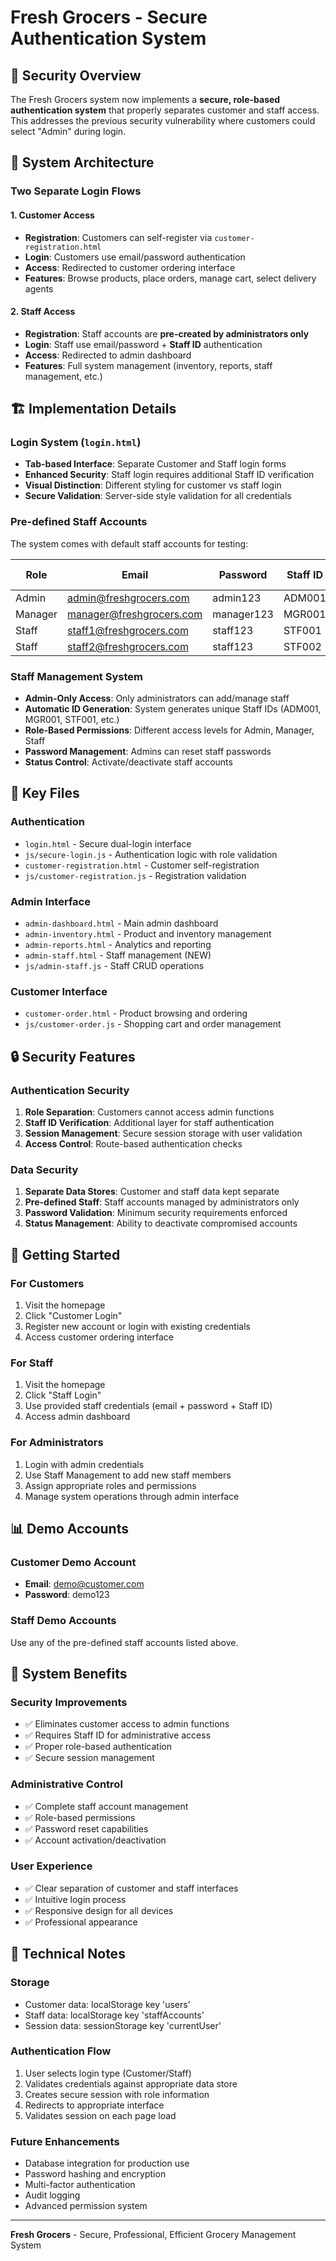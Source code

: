 # Fresh Grocers - Secure Authentication System

## 🔐 Security Overview

The Fresh Grocers system now implements a **secure, role-based authentication system** that properly separates customer and staff access. This addresses the previous security vulnerability where customers could select "Admin" during login.

## 🎯 System Architecture

### **Two Separate Login Flows**

#### 1. **Customer Access**
- **Registration**: Customers can self-register via `customer-registration.html`
- **Login**: Customers use email/password authentication
- **Access**: Redirected to customer ordering interface
- **Features**: Browse products, place orders, manage cart, select delivery agents

#### 2. **Staff Access** 
- **Registration**: Staff accounts are **pre-created by administrators only**
- **Login**: Staff use email/password + **Staff ID** authentication
- **Access**: Redirected to admin dashboard
- **Features**: Full system management (inventory, reports, staff management, etc.)

## 🏗️ Implementation Details

### **Login System (`login.html`)**
- **Tab-based Interface**: Separate Customer and Staff login forms
- **Enhanced Security**: Staff login requires additional Staff ID verification
- **Visual Distinction**: Different styling for customer vs staff login
- **Secure Validation**: Server-side style validation for all credentials

### **Pre-defined Staff Accounts**
The system comes with default staff accounts for testing:

| Role | Email | Password | Staff ID | Access Level |
|------|-------|----------|----------|-------------|
| Admin | admin@freshgrocers.com | admin123 | ADM001 | Full Access |
| Manager | manager@freshgrocers.com | manager123 | MGR001 | Management |
| Staff | staff1@freshgrocers.com | staff123 | STF001 | Basic |
| Staff | staff2@freshgrocers.com | staff123 | STF002 | Basic |

### **Staff Management System**
- **Admin-Only Access**: Only administrators can add/manage staff
- **Automatic ID Generation**: System generates unique Staff IDs (ADM001, MGR001, STF001, etc.)
- **Role-Based Permissions**: Different access levels for Admin, Manager, Staff
- **Password Management**: Admins can reset staff passwords
- **Status Control**: Activate/deactivate staff accounts

## 📁 Key Files

### **Authentication**
- `login.html` - Secure dual-login interface
- `js/secure-login.js` - Authentication logic with role validation
- `customer-registration.html` - Customer self-registration
- `js/customer-registration.js` - Registration validation

### **Admin Interface**
- `admin-dashboard.html` - Main admin dashboard
- `admin-inventory.html` - Product and inventory management
- `admin-reports.html` - Analytics and reporting
- `admin-staff.html` - Staff management (NEW)
- `js/admin-staff.js` - Staff CRUD operations

### **Customer Interface**
- `customer-order.html` - Product browsing and ordering
- `js/customer-order.js` - Shopping cart and order management

## 🔒 Security Features

### **Authentication Security**
1. **Role Separation**: Customers cannot access admin functions
2. **Staff ID Verification**: Additional layer for staff authentication
3. **Session Management**: Secure session storage with user validation
4. **Access Control**: Route-based authentication checks

### **Data Security**
1. **Separate Data Stores**: Customer and staff data kept separate
2. **Pre-defined Staff**: Staff accounts managed by administrators only
3. **Password Validation**: Minimum security requirements enforced
4. **Status Management**: Ability to deactivate compromised accounts

## 🚀 Getting Started

### **For Customers**
1. Visit the homepage
2. Click "Customer Login"
3. Register new account or login with existing credentials
4. Access customer ordering interface

### **For Staff**
1. Visit the homepage  
2. Click "Staff Login"
3. Use provided staff credentials (email + password + Staff ID)
4. Access admin dashboard

### **For Administrators**
1. Login with admin credentials
2. Use Staff Management to add new staff members
3. Assign appropriate roles and permissions
4. Manage system operations through admin interface

## 📊 Demo Accounts

### **Customer Demo Account**
- **Email**: demo@customer.com
- **Password**: demo123

### **Staff Demo Accounts**
Use any of the pre-defined staff accounts listed above.

## 🔧 System Benefits

### **Security Improvements**
- ✅ Eliminates customer access to admin functions
- ✅ Requires Staff ID for administrative access
- ✅ Proper role-based authentication
- ✅ Secure session management

### **Administrative Control**
- ✅ Complete staff account management
- ✅ Role-based permissions
- ✅ Password reset capabilities
- ✅ Account activation/deactivation

### **User Experience**
- ✅ Clear separation of customer and staff interfaces
- ✅ Intuitive login process
- ✅ Responsive design for all devices
- ✅ Professional appearance

## 📝 Technical Notes

### **Storage**
- Customer data: localStorage key 'users'
- Staff data: localStorage key 'staffAccounts'
- Session data: sessionStorage key 'currentUser'

### **Authentication Flow**
1. User selects login type (Customer/Staff)
2. Validates credentials against appropriate data store
3. Creates secure session with role information
4. Redirects to appropriate interface
5. Validates session on each page load

### **Future Enhancements**
- Database integration for production use
- Password hashing and encryption
- Multi-factor authentication
- Audit logging
- Advanced permission system

---

**Fresh Grocers** - Secure, Professional, Efficient Grocery Management System
